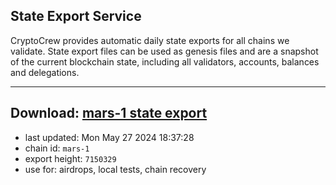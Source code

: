 ## State Export Service
CryptoCrew provides automatic daily state exports for all chains we validate. State export files can be used as genesis files and are a snapshot of the current blockchain state, including all validators, accounts, balances and delegations.

---
**Download: [mars-1 state export](https://dl-eu2.ccvalidators.com/SERVICE/mars/mars-1_export_7150329.json)**
---

- last updated: Mon May 27 2024 18:37:28
- chain id: `mars-1`
- export height: `7150329`
- use for: airdrops, local tests, chain recovery
